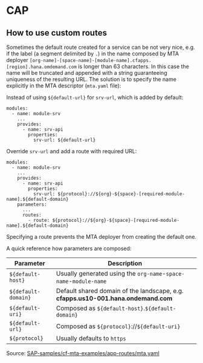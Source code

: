 # CAP

## How to use custom routes

Sometimes the default route created for a service can be not very nice, e.g. if the label (a segment delimited by `.`) in the name composed by MTA deployer `[org-name]-[space-name]-[module-name].cfapps.[region].hana.omdemand.com` is longer than 63 characters. In this case the name will be truncated and appended with a string guaranteeing uniqueness of the resulting URL. The solution is to specify the name explicitly in the MTA descriptor (`mta.yaml` file):

Instead of using `${default-url}` for `srv-url`, which is added by default:

```YAML{7} [mta.yaml]
modules:
  - name: module-srv
    ...
    provides:
      - name: srv-api
        properties:
          srv-url: ${default-url}
```

Override `srv-url` and add a route with required URL:

```YAML{7,10-11} [mta.yaml]
modules:
  - name: module-srv
    ...
    provides:
      - name: srv-api
        properties:
          srv-url: ${protocol}://${org}-${space}-[required-module-name].${default-domain}
    parameters:
      ...
      routes:
        - route: ${protocol}://${org}-${space}-[required-module-name].${default-domain}
```

Specifying a route prevents the MTA deployer from creating the default one.

A quick reference how parameters are composed:

| Parameter           | Description                                                                        |
| ------------------- | ---------------------------------------------------------------------------------- |
| `${default-host}`   | Usually generated using the `org-name`-`space-name`-`module-name`                  |
| `${default-domain}` | Default shared domain of the landscape, e.g. **cfapps.us10-001.hana.ondemand.com** |
| `${default-uri}`    | Composed as `${default-host}`.`${default-domain}`                                  |
| `${default-url}`    | Composed as `${protocol}`://`${default-uri}`                                       |
| `${protocol}`       | Usually defaults to `https`                                                        |

Source: [SAP-samples/cf-mta-examples/app-routes/mta.yaml](https://github.com/SAP-samples/cf-mta-examples/blob/main/app-routes/mta.yaml)
